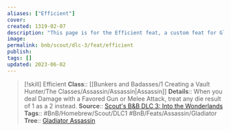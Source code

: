 ```yaml
---
aliases: ["Efficient"]
cover: 
created: 1319-02-07
description: "This page is for the Efficient feat, a custom feat for Gladiator Assassins created by Scout."
image: 
permalink: bnb/scout/dlc-3/feat/efficient
publish: 
tags: []
updated: 2023-06-02
---
```


> [!skill] Efficient
> **Class**:: [[Bunkers and Badasses/1 Creating a Vault Hunter/The Classes/Assassin/Assassin\|Assassin]]
> **Details**:: When you deal Damage with a Favored Gun or Melee Attack, treat any die result of 1 as a 2 instead.
> **Source**:: [Scout's B&B DLC 3: Into the Wonderlands](https://docs.google.com/document/d/1MLOgrWwcLNTnP9PuXrKiLImy7SUh4hXO8arVUAlmdp0/edit)
> **Tags**:: #BnB/Homebrew/Scout/DLC1  #BnB/Feats/Assassin/Gladiator
> **Tree**:: [Gladiator Assassin](Github/Bunkers%20and%20Badasses/Sourcebook/Creating%20a%20Vault%20Hunter/The%20Classes/Gladiator%20Assassin/Gladiator%20Assassin.md)
